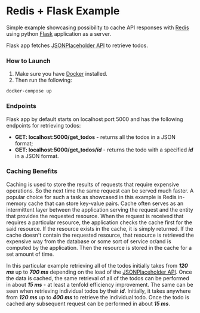 # Redis + Flask Example

Simple example showcasing possibility to cache API responses with [Redis](https://redis.io/) using python [Flask](https://flask.palletsprojects.com/) application as a server.

Flask app fetches [JSONPlaceholder API](https://jsonplaceholder.typicode.com/) to retrieve todos.

### How to Launch
1. Make sure you have [Docker](https://docs.docker.com/get-docker/) installed.
2. Then run the following:
```
docker-compose up
```

### Endpoints

Flask app by default starts on localhost port 5000 and has the following endpoints for retrieving todos:
- **GET: localhost:5000/get_todos** - returns all the todos in a JSON format;
- **GET: localhost:5000/get_todos/_id_** - returns the todo with a specified **_id_** in a JSON format.

### Caching Benefits

Caching is used to store the results of requests that require expensive operations. So the next time the same request can be served much faster. A popular choice for such a task as showcased in this example is Redis in-memory cache that can store key-value pairs. Cache often serves as an intermittent layer between the application serving the request and the entity that provides the requested resource. When the request is received that requires a particular resource, the application checks the cache first for the said resource. If the resource exists in the cache, it is simply returned. If the cache doesn't contain the requested resource, that resource is retrieved the expensive way from the database or some sort of service or/and is computed by the application. Then the resource is stored in the cache for a set amount of time.

In this particular example retrieving all of the todos initially takes from **_120 ms_** up to **_700 ms_** depending on the load of the [JSONPlaceholder API](https://jsonplaceholder.typicode.com/). Once the data is cached, the same retrieval of all of the todos can be performed in about **_15 ms_** - at least a tenfold efficiency improvement. The same can be seen when retrieving individual todos by their **_id_**. Initially, it takes anywhere from **_120 ms_** up to **_400 ms_** to retrieve the individual todo. Once the todo is cached any subsequent request can be performed in about **_15 ms_**.
